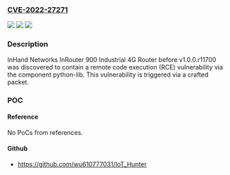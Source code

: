 ### [CVE-2022-27271](https://cve.mitre.org/cgi-bin/cvename.cgi?name=CVE-2022-27271)
![](https://img.shields.io/static/v1?label=Product&message=n%2Fa&color=blue)
![](https://img.shields.io/static/v1?label=Version&message=n%2Fa&color=blue)
![](https://img.shields.io/static/v1?label=Vulnerability&message=n%2Fa&color=brighgreen)

### Description

InHand Networks InRouter 900 Industrial 4G Router before v1.0.0.r11700 was discovered to contain a remote code execution (RCE) vulnerability via the component python-lib. This vulnerability is triggered via a crafted packet.

### POC

#### Reference
No PoCs from references.

#### Github
- https://github.com/wu610777031/IoT_Hunter

